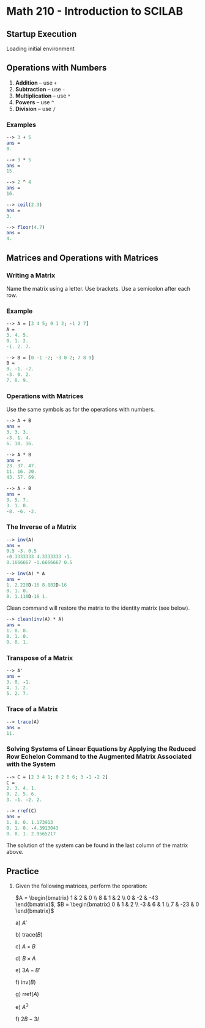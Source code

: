 # Math 210 - Introduction to SCILAB

## Startup Execution

Loading initial environment

## Operations with Numbers

1. **Addition** – use `+`
2. **Subtraction** – use `-`
3. **Multiplication** – use `*`
4. **Powers** – use `^`
5. **Division** – use `/`

### Examples

```scilab
--> 3 + 5
ans =
8.

--> 3 * 5
ans =
15.

--> 2 ^ 4
ans =
16.

--> ceil(2.3)
ans =
3.

--> floor(4.7)
ans =
4.
```

## Matrices and Operations with Matrices

### Writing a Matrix

Name the matrix using a letter. Use brackets. Use a semicolon after each row.

### Example

```scilab
--> A = [3 4 5; 0 1 2; -1 2 7]
A =
3. 4. 5.
0. 1. 2.
-1. 2. 7.

--> B = [0 -1 -2; -3 0 2; 7 8 9]
B =
0. -1. -2.
-3. 0. 2.
7. 8. 9.
```

### Operations with Matrices

Use the same symbols as for the operations with numbers.

```scilab
--> A + B
ans =
3. 3. 3.
-3. 1. 4.
6. 10. 16.

--> A * B
ans =
23. 37. 47.
11. 16. 20.
43. 57. 69.

--> A - B
ans =
3. 5. 7.
3. 1. 0.
-8. -6. -2.
```

### The Inverse of a Matrix

```scilab
--> inv(A)
ans =
0.5 -3. 0.5
-0.3333333 4.3333333 -1.
0.1666667 -1.6666667 0.5

--> inv(A) * A
ans =
1. 2.220D-16 8.882D-16
0. 1. 0.
0. 1.110D-16 1.
```

Clean command will restore the matrix to the identity matrix (see below).

```scilab
--> clean(inv(A) * A)
ans =
1. 0. 0.
0. 1. 0.
0. 0. 1.
```

### Transpose of a Matrix

```scilab
--> A'
ans =
3. 0. -1.
4. 1. 2.
5. 2. 7.
```

### Trace of a Matrix

```scilab
--> trace(A)
ans =
11.
```

### Solving Systems of Linear Equations by Applying the Reduced Row Echelon Command to the Augmented Matrix Associated with the System

```scilab
--> C = [2 3 4 1; 0 2 5 6; 3 -1 -2 2]
C =
2. 3. 4. 1.
0. 2. 5. 6.
3. -1. -2. 2.

--> rref(C)
ans =
1. 0. 0. 1.173913
0. 1. 0. -4.3913043
0. 0. 1. 2.9565217
```

The solution of the system can be found in the last column of the matrix above.

## Practice

1. Given the following matrices, perform the operation:

   $A = \begin{bmatrix} 1 & 2 & 0 \\ 8 & 1 & 2 \\ 0 & -2 & -43 \end{bmatrix}$, $B = \begin{bmatrix} 0 & 1 & 2 \\ -3 & 6 & 1 \\ 7 & -23 & 0 \end{bmatrix}$

   a) $A'$

   b) $\text{trace}(B)$

   c) $A \times B$

   d) $B \times A$

   e) $3A - B'$

   f) $\text{inv}(B)$

   g) $\text{rref}(A)$

   e) $A^3$

   f) $2B - 3I$
